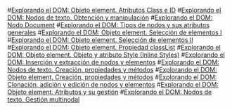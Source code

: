 #[Explorando el DOM: Objeto element. Atributos Class e ID](Objeto-element_Atributos-Class-e-ID.md)
#[Explorando el DOM: Nodos de texto. Obtención y manipulación](Nodos-de-texto_Obtencion-y-manipulacion.md)
#[Explorando el DOM: Nodo Document](Nodo-Document.md)
#[Explorando el DOM: Tipos de nodos y sus atributos generales](Tipos-de-nodos-y-atributos.md) 
#[Explorando el DOM: Objeto element. Selección de elementos I](Seleccion-de-elementos-I.md)
#[Explorando el DOM: Objeto element. Selección de elementos II](Seleccion-de-elementos-II.md)
#[Explorando el DOM: Objeto element. Propiedad classList](Objeto-element_Propiedad-classList.md)
#[Explorando el DOM: Objeto element. Objeto y atributo Style (Inline Styles)](Objeto-element_Objeto-y-atributo-Style.md)
#[Explorando el DOM: Inserción y extracción de nodos y elementos](Inserción-y-extracción-de-nodos-y-elementos.md)
#[Explorando el DOM: Nodos de texto. Creación, propiedades y métodos](Creacion-propiedades-y-metodos.md)
#[Explorando el DOM: Objeto element. Creación, propiedades y métodos](Objeto-element_Creacion-propiedades-y-metodos.md)
#[Explorando el DOM: Clonación, adición y edición de nodos y elementos](Clonacion-adicion-y-edicionde-nodos-y-elementos.md)
#[Explorando el DOM: Objeto element. Atributos y su gestión](Objeto-element_Atributos-y-su-gestion.md)
#[Explorando el DOM: Nodos de texto. Gestión multinodal ](Nodos-de-texto_Gestión-multinodal.md)